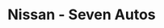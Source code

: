 ---
title: "Nissan - Seven Autos"
url: /longeville-en-barrois/nissan-seven-autos/
shop: Autohaus
---